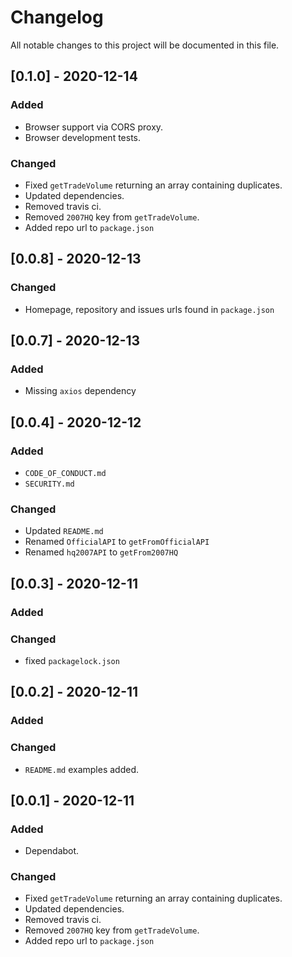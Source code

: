 # Changelog

All notable changes to this project will be documented in this file.

## [0.1.0] - 2020-12-14

### Added

- Browser support via CORS proxy.
- Browser development tests.

### Changed

- Fixed `getTradeVolume` returning an array containing duplicates.
- Updated dependencies.
- Removed travis ci.
- Removed `2007HQ` key from `getTradeVolume`.
- Added repo url to `package.json`

## [0.0.8] - 2020-12-13

### Changed

- Homepage, repository and issues urls found in `package.json`

## [0.0.7] - 2020-12-13

### Added

- Missing `axios` dependency

## [0.0.4] - 2020-12-12

### Added

- `CODE_OF_CONDUCT.md`
- `SECURITY.md`

### Changed

- Updated `README.md`
- Renamed `OfficialAPI` to `getFromOfficialAPI`
- Renamed `hq2007API` to `getFrom2007HQ`

## [0.0.3] - 2020-12-11

### Added

### Changed

- fixed `packagelock.json`

## [0.0.2] - 2020-12-11

### Added

### Changed

- `README.md` examples added.

## [0.0.1] - 2020-12-11

### Added

- Dependabot.

### Changed

- Fixed `getTradeVolume` returning an array containing duplicates.
- Updated dependencies.
- Removed travis ci.
- Removed `2007HQ` key from `getTradeVolume`.
- Added repo url to `package.json`

